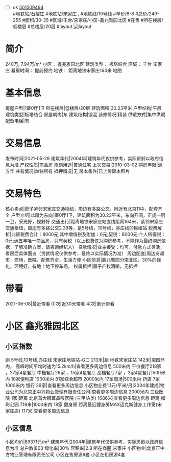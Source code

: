- [ ] ok [501509464](https://bj.5i5j.com/ershoufang/501509464.html)  
 #地铁站/石榴庄 #地铁站/宋家庄 ,  #地铁线/10号线
#单价/6-8 #总价/240-255 #面积/30-35   #区域/丰台/宋家庄/小区-鑫兆雅园北区 #在售 #所在楼层/低楼层 #总楼层/20层 #layout 
![layout](http://image2a.5i5j.com/bdir/layout/387081.jpg_P5.jpg) 
# 简介 
 240万,  7.94万/m² 
小区： 鑫兆雅园北区
建筑类型： 板塔结合
区域： 丰台 宋家庄
看房时间： 提前预约
地铁： 距离地铁宋家庄164米 地图
# 基本信息 
 房屋户型|1室0厅1卫
所在楼层|低楼层/20层
建筑面积|30.23平米
户型结构|平层
建筑类型|板塔结合
房屋朝向|东
建筑结构|钢混
装修情况|精装
供暖方式|集中供暖
配备电梯|有
# 交易信息 
 发布时间|2021-05-28
建筑年代|2004年|建筑年代仅供参考，实际房龄以政府信息为准
产权性质|商品房
规划用途|普通住宅
上次交易|2010-03-02
购房年限|满五年
共有情况|单独所有
抵押情况|无
房本备件|已上传房本照片
# 交易特色 
 核心卖点|房子紧邻宋家庄交通枢纽，周边有多路公交，附近有北京11中，配套齐全
户型介绍|此房为东向1室0厅1卫，建筑面积为30.23平米，东向开间，正规一厨一卫，采光好，视野好
交通出行|距离地铁宋家庄站直线距离164米，紧邻宋家庄交通枢纽，周边有多路公交2.39等，是5号线，10号线，亦庄线的枢纽站
税费解析|此房税费合计：8000元;其中增值税及附加：0元;契税：8000元;个人所得税：0元;满五年唯一商品房，只有契税（以上税费仅为购房参考，不能作为最终购房依据，了解准确方案，请咨询经纪人）
贷款情况|业主接受：均可。付款方式灵活，看房后具体面议（贷款情况仅供参考，最终以实际情况为准）
周边配套|周边有超市，商场，医院，配套齐全，生活方便
小区信息|鑫兆雅园分南北区，30%的绿化，环境好，有地上地下停车场，
权属抵押|房子产权清晰，无抵押
# 带看 
 2021-06-08|最近带看	 0|次|近30天带看	 4|次|累计带看
# 小区 鑫兆雅园北区
## 小区指数 
 距 5号线,10号线,亦庄线 宋家庄地铁站-G口 213米|距 地铁宋家庄站 142米|南四环内， 高峰时间平均时速为15.2km/h|查看更多周边信息
500米内 平价餐厅218家 ，27家4星餐厅
中档餐厅26家 ，15家4星餐厅
高档餐厅7家 ，2家4星餐厅|500米内 10家便利店
1000米内 81家综合超市
2000米内 17家商场|500米内 药店 7家
1000米内 银行 29家|查看更多周边信息
小区物业费1.1元/平米/月|2004年建成|物业公司为北京正中方物业管理有限责任公司|查看更多周边信息
2000米内 三级医院 1家|距离 北京首大眼耳鼻喉医院 (三甲/A类) 1686米|查看更多周边信息
距离 榴彩公园 719米|1000米内 18家 健身房
距离最近健身房MAX迈克斯健身工作室(宋家庄店) 117米|查看更多周边信息
## 小区信息 
 小区均价|89371元/m²
建筑年代|2004年|建筑年代仅供参考，实际房龄以政府信息为准
总户数|803
绿化率|30%
容积率|2.8
所在商圈|宋家庄
小区物业|北京正中方物业管理有限责任公司
小区在售房源8套
小区在租房源4套
